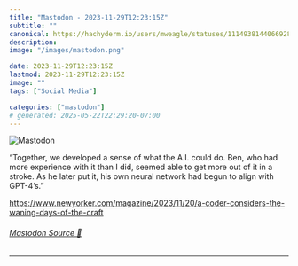 ```yaml
---
title: "Mastodon - 2023-11-29T12:23:15Z"
subtitle: ""
canonical: https://hachyderm.io/users/mweagle/statuses/111493814406692836
description:
image: "/images/mastodon.png"

date: 2023-11-29T12:23:15Z
lastmod: 2023-11-29T12:23:15Z
image: ""
tags: ["Social Media"]

categories: ["mastodon"]
# generated: 2025-05-22T22:29:20-07:00
---
```

![Mastodon](/images/mastodon.png)

<p>“Together, we developed a sense of what the A.I. could do. Ben, who had more experience with it than I did, seemed able to get more out of it in a stroke. As he later put it, his own neural network had begun to align with GPT-4’s.”</p><p><a href="https://www.newyorker.com/magazine/2023/11/20/a-coder-considers-the-waning-days-of-the-craft" target="_blank" rel="nofollow noopener noreferrer" translate="no"><span class="invisible">https://www.</span><span class="ellipsis">newyorker.com/magazine/2023/11</span><span class="invisible">/20/a-coder-considers-the-waning-days-of-the-craft</span></a></p>


###### [Mastodon Source 🐘](https://hachyderm.io/@mweagle/111493814406692836)

___
